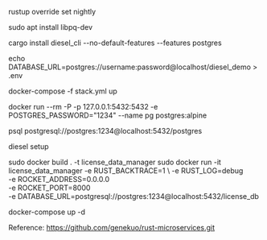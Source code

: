 rustup override set nightly

sudo apt install libpq-dev

cargo install diesel_cli --no-default-features --features postgres

echo DATABASE_URL=postgres://username:password@localhost/diesel_demo > .env

docker-compose -f stack.yml up

docker run --rm -P -p 127.0.0.1:5432:5432 -e POSTGRES_PASSWORD="1234" --name pg postgres:alpine

psql postgresql://postgres:1234@localhost:5432/postgres


diesel setup

sudo docker build . -t license_data_manager
sudo docker run -it license_data_manager -e RUST_BACKTRACE=1 \ 
-e RUST_LOG=debug \
-e ROCKET_ADDRESS=0.0.0.0 \
-e ROCKET_PORT=8000 \
-e DATABASE_URL=postgresql://postgres:1234@localhost:5432/license_db 

docker-compose up -d


Reference:
https://github.com/genekuo/rust-microservices.git